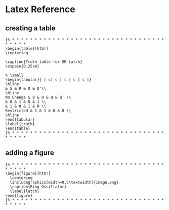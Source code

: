 Latex Reference
===============

## creating a table

    {% * * * * * * * * * * * * * * * * * * * * * * * * * * * * * * * * * * * * * * * 
    \begin{table}[htb!]
    \centering

    \caption{Truth table for SR Latch}
    \vspace{0.25cm}

    % \small
    \begin{tabular}{ | c| c | c | c | c |}
    \hline
    & S & R & Q & Q'\\
    \hline
    No Change & 0 & 0 & Q & Q' \\
    & 0 & 1 & 0 & 1 \\
    & 1 & 0 & 1 & 0 \\
    Restricted & 1 & 1 & 0 & 0 \\
    \hline
    \end{tabular}
    \label{truth}
    \end{table}
    }% * * * * * * * * * * * * * * * * * * * * * * * * * * * * * * * * * * * * * * * 


## adding a figure

    {% * * * * * * * * * * * * * * * * * * * * * * * * * * * * * * * * * * * * * * * 
    \begin{figure}[htb!]
      \centering
      \includegraphics[width=0.5\textwidth]{image.png}
      \caption{Ring Oscillator}
      \label{latch}
    \end{figure}
    }% * * * * * * * * * * * * * * * * * * * * * * * * * * * * * * * * * * * * * * * 


